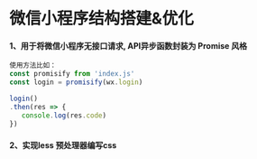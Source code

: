 # 微信小程序结构搭建&优化

#### 1、用于将微信小程序无接口请求, API异步函数封装为 Promise 风格

 ```js
 使用方法比如：
 const promisify from 'index.js'
 const login = promisify(wx.login)

 login()
 .then(res => {
    console.log(res.code)
 })
 ```

 #### 2、实现less 预处理器编写css
 